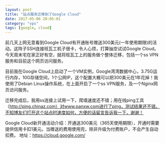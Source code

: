 ```yaml
---
layout: post
title: "站点服务迁移到了Google Cloud"
date: 2017-05-06 20:05:01
category: "vps"
tags: [google, cloud]
---
```

前几天上网无意看到Google Cloud有开通账号赠送300美元(一年使用期限)的活动。这阵子SSH连接班瓦工机子很卡，令人心烦，打算抽空试试Google Cloud。今天周末宅在家正好有空，就将班瓦工上的服务做个整体迁移，包括一个ss VPN服务和目前这个网页访问服务。 <!-- more -->

目前我在Google Cloud上启动了一个VM实例，Google湾湾数据中心，3.75G运行内存，10G存储空间，1个公网IP，这个配置大概可以把300美元在1年花掉！我使用了Debian Linux操作系统，在上面开启了一个ss VPN服务，及一个Nginx网页访问服务。

迁移完成后，我用ss连接上试用一下，爬墙速度还不错；用在线ping工具（http://ping.chinaz.com）对www.panxw.com进行了ping，测试结果还不错。不知博友们打开这个站点时速度如何，方便的话留言告诉我一下，谢谢！

Google Cloud新开通活动介绍：开通送300美元（365天使用期限），开通时需要提供信用卡扣1美元。当赠送的费用使用完，除非升级为付费账户，不会产生自动扣费。 地址：https://cloud.google.com/  